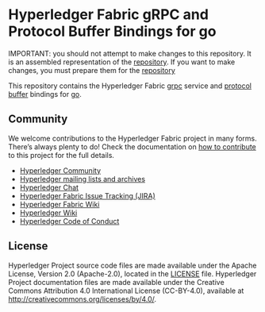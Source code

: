 # Hyperledger Fabric gRPC and Protocol Buffer Bindings for go

IMPORTANT: you should not attempt to make changes to this repository.
It is an assembled representation of the [repository][fabric-protos].
If you want to make changes, you must prepare them for the [repository][fabric-protos]

This repository contains the Hyperledger Fabric [grpc] service and [protocol
buffer][protobuf] bindings for [go].

## Community

We welcome contributions to the Hyperledger Fabric project in many forms.
There’s always plenty to do! Check the documentation on
[how to contribute][contributing] to this project for the full details.

- [Hyperledger Community](https://www.hyperledger.org/community)
- [Hyperledger mailing lists and archives](http://lists.hyperledger.org/)
- [Hyperledger Chat](https://discord.gg/hyperledger)
- [Hyperledger Fabric Issue Tracking (JIRA)](https://jira.hyperledger.org/secure/Dashboard.jspa?selectPageId=10104)
- [Hyperledger Fabric Wiki](https://wiki.hyperledger.org/display/Fabric)
- [Hyperledger Wiki](https://wiki.hyperledger.org/)
- [Hyperledger Code of Conduct](https://wiki.hyperledger.org/display/HYP/Hyperledger+Code+of+Conduct)

## License <a name="license"></a>

Hyperledger Project source code files are made available under the Apache License, Version 2.0 (Apache-2.0), located in the [LICENSE](LICENSE) file. Hyperledger Project documentation files are made available under the Creative Commons Attribution 4.0 International License (CC-BY-4.0), available at http://creativecommons.org/licenses/by/4.0/.

[contributing]: https://hyperledger-fabric.readthedocs.io/en/latest/CONTRIBUTING.html
[go]: https://golang.org/
[grpc]: https://grpc.io/docs/guides/
[protobuf]: https://github.com/protocolbuffers/protobuf/
[fabric-protos]: https://github.com/hyperledger/fabric-protos/
